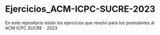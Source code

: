 # Ejercicios_ACM-ICPC-SUCRE-2023
En este repositorio están los ejercicios que resolví para los postulantes al ACM ICPC SUCRE - 2023
